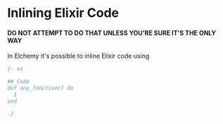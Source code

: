 # Inlining Elixir Code


#### DO NOT ATTEMPT TO DO THAT UNLESS YOU'RE SURE IT'S THE ONLY WAY

In Elchemy it's possible to inline Elixir code using

```elm
{- ex

## Code
def any_function() do
  1
end

-}
```
